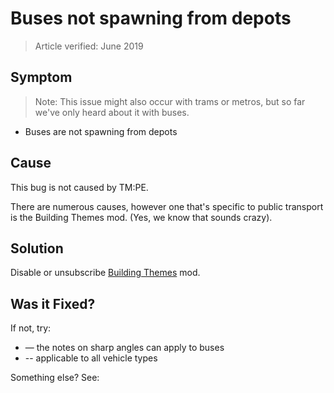 # Buses not spawning from depots

> Article verified: June 2019

## Symptom

> Note: This issue might also occur with trams or metros, but so far we've only heard about it with buses.

* Buses are not spawning from depots

## Cause

This bug is not caused by TM:PE.

There are numerous causes, however one that's specific to public transport is the Building Themes mod. (Yes, we know
that sounds crazy).

## Solution

Disable or unsubscribe [Building Themes](https://steamcommunity.com/sharedfiles/filedetails/?id=466158459) mod.

## Was it Fixed?

If not, try:

* [](Tracked-vehicles-not-routing-or-spawning.md) — the notes on sharp angles can apply to buses
* [](Vehicles-not-spawning.md) -- applicable to all vehicle types

Something else? See: [](Troubleshooting.md)
